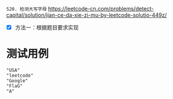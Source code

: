 
`520. 检测大写字母` https://leetcode-cn.com/problems/detect-capital/solution/jian-ce-da-xie-zi-mu-by-leetcode-solutio-449z/
- [x] 方法一：根据题目要求实现

# 测试用例

```
"USA"
"leetcode"
"Google"
"FlaG"
"A"
```
